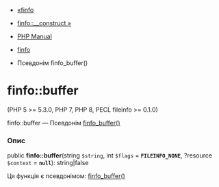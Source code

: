 - [«finfo](class.finfo.md)
- [finfo::\_\_construct »](finfo.construct.md)

- [PHP Manual](index.md)
- [finfo](class.finfo.md)
- Псевдонім finfo_buffer()

# finfo::buffer

(PHP 5 \>= 5.3.0, PHP 7, PHP 8, PECL fileinfo \>= 0.1.0)

finfo::buffer — Псевдонім [finfo_buffer()](function.finfo-buffer.md)

### Опис

public **finfo::buffer**(string `$string`, int `$flags` =
**`FILEINFO_NONE`**, ?resource `$context` = **`null`**): string\|false

Ця функція є псевдонімом:
[finfo_buffer()](function.finfo-buffer.md)
